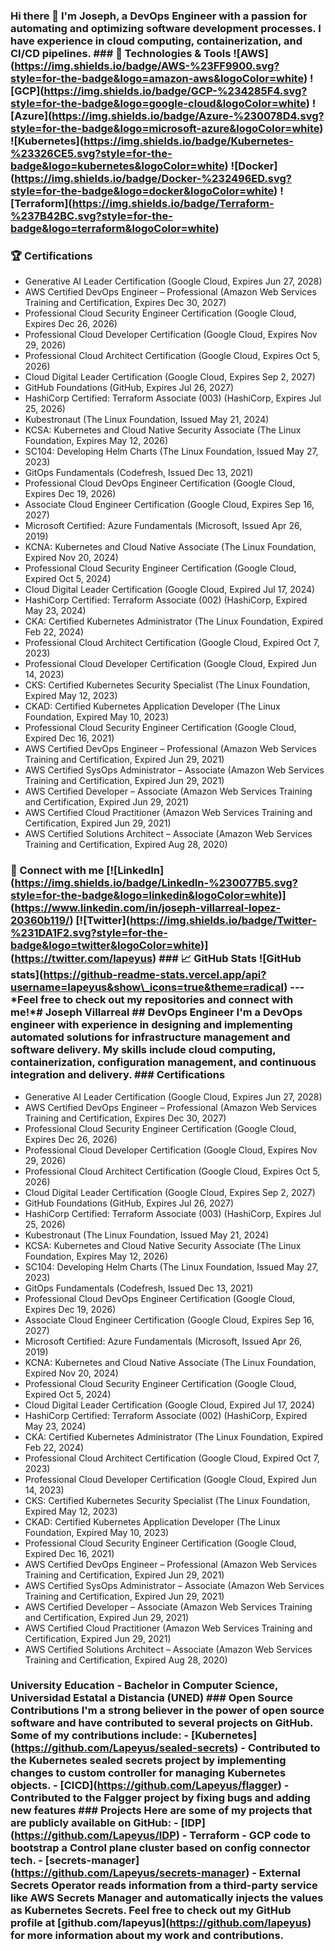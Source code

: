 ### Hi there 👋 I'm Joseph, a DevOps Engineer with a passion for automating and optimizing software development processes. I have experience in cloud computing, containerization, and CI/CD pipelines. ### 🔧 Technologies & Tools !\[AWS\](https://img.shields.io/badge/AWS-%23FF9900.svg?style=for-the-badge&logo=amazon-aws&logoColor=white) !\[GCP\](https://img.shields.io/badge/GCP-%234285F4.svg?style=for-the-badge&logo=google-cloud&logoColor=white) !\[Azure\](https://img.shields.io/badge/Azure-%230078D4.svg?style=for-the-badge&logo=microsoft-azure&logoColor=white) !\[Kubernetes\](https://img.shields.io/badge/Kubernetes-%23326CE5.svg?style=for-the-badge&logo=kubernetes&logoColor=white) !\[Docker\](https://img.shields.io/badge/Docker-%232496ED.svg?style=for-the-badge&logo=docker&logoColor=white) !\[Terraform\](https://img.shields.io/badge/Terraform-%237B42BC.svg?style=for-the-badge&logo=terraform&logoColor=white) 
### 🏆 Certifications
* Generative AI Leader Certification (Google Cloud, Expires Jun 27, 2028)
* AWS Certified DevOps Engineer – Professional (Amazon Web Services Training and Certification, Expires Dec 30, 2027)
* Professional Cloud Security Engineer Certification (Google Cloud, Expires Dec 26, 2026)
* Professional Cloud Developer Certification (Google Cloud, Expires Nov 29, 2026)
* Professional Cloud Architect Certification (Google Cloud, Expires Oct 5, 2026)
* Cloud Digital Leader Certification (Google Cloud, Expires Sep 2, 2027)
* GitHub Foundations (GitHub, Expires Jul 26, 2027)
* HashiCorp Certified: Terraform Associate (003) (HashiCorp, Expires Jul 25, 2026)
* Kubestronaut (The Linux Foundation, Issued May 21, 2024)
* KCSA: Kubernetes and Cloud Native Security Associate (The Linux Foundation, Expires May 12, 2026)
* SC104: Developing Helm Charts (The Linux Foundation, Issued May 27, 2023)
* GitOps Fundamentals (Codefresh, Issued Dec 13, 2021)
* Professional Cloud DevOps Engineer Certification (Google Cloud, Expires Dec 19, 2026)
* Associate Cloud Engineer Certification (Google Cloud, Expires Sep 16, 2027)
* Microsoft Certified: Azure Fundamentals (Microsoft, Issued Apr 26, 2019)
* KCNA: Kubernetes and Cloud Native Associate (The Linux Foundation, Expired Nov 20, 2024)
* Professional Cloud Security Engineer Certification (Google Cloud, Expired Oct 5, 2024)
* Cloud Digital Leader Certification (Google Cloud, Expired Jul 17, 2024)
* HashiCorp Certified: Terraform Associate (002) (HashiCorp, Expired May 23, 2024)
* CKA: Certified Kubernetes Administrator (The Linux Foundation, Expired Feb 22, 2024)
* Professional Cloud Architect Certification (Google Cloud, Expired Oct 7, 2023)
* Professional Cloud Developer Certification (Google Cloud, Expired Jun 14, 2023)
* CKS: Certified Kubernetes Security Specialist (The Linux Foundation, Expired May 12, 2023)
* CKAD: Certified Kubernetes Application Developer (The Linux Foundation, Expired May 10, 2023)
* Professional Cloud Security Engineer Certification (Google Cloud, Expired Dec 16, 2021)
* AWS Certified DevOps Engineer – Professional (Amazon Web Services Training and Certification, Expired Jun 29, 2021)
* AWS Certified SysOps Administrator – Associate (Amazon Web Services Training and Certification, Expired Jun 29, 2021)
* AWS Certified Developer – Associate (Amazon Web Services Training and Certification, Expired Jun 29, 2021)
* AWS Certified Cloud Practitioner (Amazon Web Services Training and Certification, Expired Jun 29, 2021)
* AWS Certified Solutions Architect – Associate (Amazon Web Services Training and Certification, Expired Aug 28, 2020)
### 🔗 Connect with me \[!\[LinkedIn\](https://img.shields.io/badge/LinkedIn-%230077B5.svg?style=for-the-badge&logo=linkedin&logoColor=white)\](https://www.linkedin.com/in/joseph-villarreal-lopez-20360b119/) \[!\[Twitter\](https://img.shields.io/badge/Twitter-%231DA1F2.svg?style=for-the-badge&logo=twitter&logoColor=white)\](https://twitter.com/lapeyus) ### 📈 GitHub Stats !\[GitHub stats\](https://github-readme-stats.vercel.app/api?username=lapeyus&show\_icons=true&theme=radical) --- \*Feel free to check out my repositories and connect with me!\*# Joseph Villarreal ## DevOps Engineer I'm a DevOps engineer with experience in designing and implementing automated solutions for infrastructure management and software delivery. My skills include cloud computing, containerization, configuration management, and continuous integration and delivery. ### Certifications
* Generative AI Leader Certification (Google Cloud, Expires Jun 27, 2028)
* AWS Certified DevOps Engineer – Professional (Amazon Web Services Training and Certification, Expires Dec 30, 2027)
* Professional Cloud Security Engineer Certification (Google Cloud, Expires Dec 26, 2026)
* Professional Cloud Developer Certification (Google Cloud, Expires Nov 29, 2026)
* Professional Cloud Architect Certification (Google Cloud, Expires Oct 5, 2026)
* Cloud Digital Leader Certification (Google Cloud, Expires Sep 2, 2027)
* GitHub Foundations (GitHub, Expires Jul 26, 2027)
* HashiCorp Certified: Terraform Associate (003) (HashiCorp, Expires Jul 25, 2026)
* Kubestronaut (The Linux Foundation, Issued May 21, 2024)
* KCSA: Kubernetes and Cloud Native Security Associate (The Linux Foundation, Expires May 12, 2026)
* SC104: Developing Helm Charts (The Linux Foundation, Issued May 27, 2023)
* GitOps Fundamentals (Codefresh, Issued Dec 13, 2021)
* Professional Cloud DevOps Engineer Certification (Google Cloud, Expires Dec 19, 2026)
* Associate Cloud Engineer Certification (Google Cloud, Expires Sep 16, 2027)
* Microsoft Certified: Azure Fundamentals (Microsoft, Issued Apr 26, 2019)
* KCNA: Kubernetes and Cloud Native Associate (The Linux Foundation, Expired Nov 20, 2024)
* Professional Cloud Security Engineer Certification (Google Cloud, Expired Oct 5, 2024)
* Cloud Digital Leader Certification (Google Cloud, Expired Jul 17, 2024)
* HashiCorp Certified: Terraform Associate (002) (HashiCorp, Expired May 23, 2024)
* CKA: Certified Kubernetes Administrator (The Linux Foundation, Expired Feb 22, 2024)
* Professional Cloud Architect Certification (Google Cloud, Expired Oct 7, 2023)
* Professional Cloud Developer Certification (Google Cloud, Expired Jun 14, 2023)
* CKS: Certified Kubernetes Security Specialist (The Linux Foundation, Expired May 12, 2023)
* CKAD: Certified Kubernetes Application Developer (The Linux Foundation, Expired May 10, 2023)
* Professional Cloud Security Engineer Certification (Google Cloud, Expired Dec 16, 2021)
* AWS Certified DevOps Engineer – Professional (Amazon Web Services Training and Certification, Expired Jun 29, 2021)
* AWS Certified SysOps Administrator – Associate (Amazon Web Services Training and Certification, Expired Jun 29, 2021)
* AWS Certified Developer – Associate (Amazon Web Services Training and Certification, Expired Jun 29, 2021)
* AWS Certified Cloud Practitioner (Amazon Web Services Training and Certification, Expired Jun 29, 2021)
* AWS Certified Solutions Architect – Associate (Amazon Web Services Training and Certification, Expired Aug 28, 2020)
### University Education - Bachelor in Computer Science, Universidad Estatal a Distancia (UNED) ### Open Source Contributions I'm a strong believer in the power of open source software and have contributed to several projects on GitHub. Some of my contributions include: - \[Kubernetes\](https://github.com/Lapeyus/sealed-secrets) - Contributed to the Kubernetes sealed secrets project by implementing changes to custom controller for managing Kubernetes objects. - \[CICD\](https://github.com/Lapeyus/flagger) - Contributed to the Falgger project by fixing bugs and adding new features ### Projects Here are some of my projects that are publicly available on GitHub: - \[IDP\](https://github.com/Lapeyus/IDP) - Terraform - GCP code to bootstrap a Control plane cluster based on config connector tech. - \[secrets-manager\](https://github.com/Lapeyus/secrets-manager) - External Secrets Operator reads information from a third-party service like AWS Secrets Manager and automatically injects the values as Kubernetes Secrets. Feel free to check out my GitHub profile at \[github.com/lapeyus\](https://github.com/lapeyus) for more information about my work and contributions.
